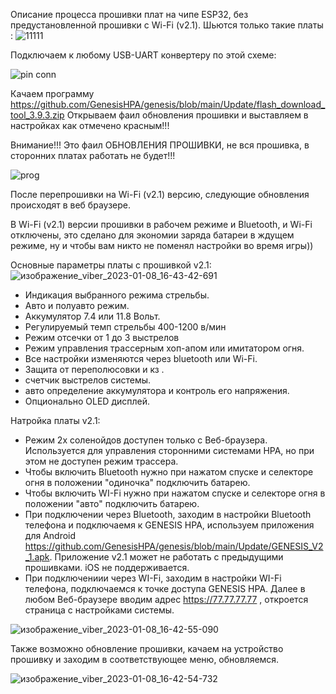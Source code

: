 Описание процесса прошивки плат на чипе ESP32, без предустановленной прошивки с Wi-Fi (v2.1).
Шьются только такие платы :
![11111](https://user-images.githubusercontent.com/65130421/211202772-b420c3f3-0d09-4715-adf5-730efdfd069a.jpg)



Подключаем к любому USB-UART конвертеру по этой схеме:

![pin conn](https://user-images.githubusercontent.com/65130421/211193793-478566af-a9cd-4e7d-b5f8-52bfddc8231c.jpg)

Качаем программу https://github.com/GenesisHPA/genesis/blob/main/Update/flash_download_tool_3.9.3.zip
Открываем фаил обновления прошивки и выставляем в настройках как отмечено красным!!!

Внимание!!! Это фаил ОБНОВЛЕНИЯ ПРОШИВКИ, не вся прошивка, в сторонних платах работать не будет!!! 

![prog](https://user-images.githubusercontent.com/65130421/211194007-ac90ed13-a0e5-4492-85ba-2b6c2dab1986.jpg)

После перепрошивки на Wi-Fi (v2.1) версию, следующие обновления происходят в веб браузере.

В Wi-Fi (v2.1) версии прошивки в рабочем режиме и Bluetooth, и Wi-Fi отключены, это сделано для экономии заряда батареи в ждущем режиме, ну и чтобы вам никто не поменял настройки во время игры))

Основные параметры платы с прошивкой v2.1:
![изображение_viber_2023-01-08_16-43-42-691](https://user-images.githubusercontent.com/65130421/211202786-382436b6-48b3-465f-acd2-15b618caa0f5.jpg)

- Индикация выбранного режима стрельбы.
- Авто и полуавто режим.
- Аккумулятор 7.4 или 11.8 Вольт.
- Регулируемый темп стрельбы 400-1200 в/мин
- Режим отсечки от 1 до 3 выстрелов
- Режим управления трассерным хоп-апом или имитатором огня.
- Все настройки изменяются через bluetooth или Wi-Fi.
- Защита от переполюсовки и кз .
- счетчик выстрелов системы.
- авто определение аккумулятора и контроль его напряжения.
- Опционально OLED дисплей.

Натройка платы v2.1:

- Режим 2х соленойдов доступен только с Веб-браузера. Используется для управления сторонними системами HPA, но при этом не доступен режим трассера.
- Чтобы включить Bluetooth нужно при нажатом спуске и селекторе огня в положении "одиночка" подключить батарею.
- Чтобы включить WI-Fi нужно при нажатом спуске и селекторе огня в положении "авто" подключить батарею.
- При подключении через Bluetooth, заходим в настройки Bluetooth телефона и подключаемя к GENESIS HPA,  используем приложения для Android https://github.com/GenesisHPA/genesis/blob/main/Update/GENESIS_V2_1.apk. Приложение v2.1 может не работать с предыдущими прошивками. iOS не поддерживается.
- При подключениии через WI-Fi, заходим в настройки WI-Fi телефона, подключаемся к точке доступа GENESIS HPA. Далее в любом Веб-браузере вводим адрес https://77.77.77.77 ,
откроется страница с настройками системы.

![изображение_viber_2023-01-08_16-42-55-090](https://user-images.githubusercontent.com/65130421/211202881-e6df33da-1580-40b1-b462-a65e90f49bef.jpg)

Также возможно обновление прошивки, качаем на устройство прошивку и заходим в соответствующее меню, обновляемся.

![изображение_viber_2023-01-08_16-42-54-732](https://user-images.githubusercontent.com/65130421/211202965-7b6fcb84-4c14-4f8c-b522-4f4c95c30779.jpg)
